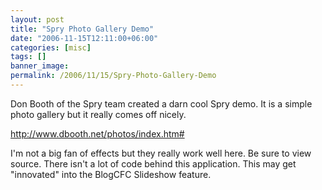 ```yaml
---
layout: post
title: "Spry Photo Gallery Demo"
date: "2006-11-15T12:11:00+06:00"
categories: [misc]
tags: []
banner_image: 
permalink: /2006/11/15/Spry-Photo-Gallery-Demo
---
```


Don Booth of the Spry team created a darn cool Spry demo. It is a simple photo gallery but it really comes off nicely.

<a href="http://www.dbooth.net/photos/index.htm">http://www.dbooth.net/photos/index.htm#</a>

I'm not a big fan of effects but they really work well here. Be sure to view source. There isn't a lot of code behind this application. This may get "innovated" into the BlogCFC Slideshow feature.